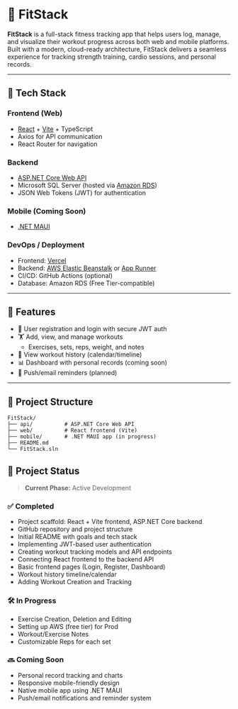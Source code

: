 # 💪 FitStack

**FitStack** is a full-stack fitness tracking app that helps users log, manage, and visualize their workout progress across both web and mobile platforms. Built with a modern, cloud-ready architecture, FitStack delivers a seamless experience for tracking strength training, cardio sessions, and personal records.

---

## 🔧 Tech Stack

### Frontend (Web)
- [React](https://reactjs.org/) + [Vite](https://vitejs.dev/) + TypeScript
- Axios for API communication
- React Router for navigation

### Backend
- [ASP.NET Core Web API](https://learn.microsoft.com/en-us/aspnet/core/web-api/)
- Microsoft SQL Server (hosted via [Amazon RDS](https://aws.amazon.com/rds/sqlserver/))
- JSON Web Tokens (JWT) for authentication

### Mobile (Coming Soon)
- [.NET MAUI](https://learn.microsoft.com/en-us/dotnet/maui/what-is-maui)

### DevOps / Deployment
- Frontend: [Vercel](https://vercel.com/)
- Backend:  [AWS Elastic Beanstalk](https://aws.amazon.com/elasticbeanstalk/) or [App Runner](https://aws.amazon.com/apprunner/)
- CI/CD: GitHub Actions (optional)
- Database: Amazon RDS (Free Tier-compatible)

---

## 🚀 Features

- 🔐 User registration and login with secure JWT auth
- 🏋️ Add, view, and manage workouts
  - Exercises, sets, reps, weight, and notes
- 📅 View workout history (calendar/timeline)
- 📊 Dashboard with personal records (coming soon)
- 💬 Push/email reminders (planned)

---

## 📁 Project Structure

```plaintext
FitStack/
├── api/          # ASP.NET Core Web API
├── web/          # React frontend (Vite)
├── mobile/       # .NET MAUI app (in progress)
├── README.md
└── FitStack.sln
```

## 📌 Project Status

> **Current Phase:** Active Development

### ✅ Completed
- Project scaffold: React + Vite frontend, ASP.NET Core backend
- GitHub repository and project structure
- Initial README with goals and tech stack
- Implementing JWT-based user authentication
- Creating workout tracking models and API endpoints
- Connecting React frontend to the backend API
- Basic frontend pages (Login, Register, Dashboard)
- Workout history timeline/calendar
- Adding Workout Creation and Tracking

### 🛠️ In Progress
- Exercise Creation, Deletion and Editing
- Setting up AWS (free tier) for Prod
- Workout/Exercise Notes
- Customizable Reps for each set

### 🔜 Coming Soon
- Personal record tracking and charts
- Responsive mobile-friendly design
- Native mobile app using .NET MAUI
- Push/email notifications and reminder system


